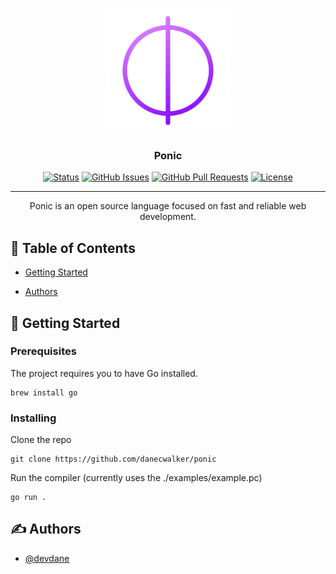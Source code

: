 <p align="center">
  <a href="https://github.com/danecwalker/ponic" rel="noopener">
 <img width=200px height=200px src="./images/logo.png" alt="Ponic logo"></a>
</p>

<h3 align="center">Ponic</h3>

<div align="center">

[![Status](https://img.shields.io/badge/status-active-success.svg)]()
[![GitHub Issues](https://img.shields.io/github/issues/danecwalker/ponic.svg)](https://github.com/danecwalker/ponic/issues)
[![GitHub Pull Requests](https://img.shields.io/github/issues-pr/danecwalker/ponic.svg)](https://github.com/danecwalker/ponic/pulls)
[![License](https://img.shields.io/badge/license-MIT-blue.svg)](/LICENSE)

</div>

---

<p align="center"> Ponic is an open source language focused on fast and reliable web development.
    <br> 
</p>



## 📝 Table of Contents

- [Getting Started](#getting_started)
<!-- - [Roadmap](#roadmap) -->
- [Authors](#authors)

## 🏁 Getting Started <a name = "getting_started"></a>

### Prerequisites

The project requires you to have Go installed.

```
brew install go
```

### Installing

Clone the repo

```
git clone https://github.com/danecwalker/ponic
```

Run the compiler (currently uses the ./examples/example.pc)

```
go run .
```
<!-- 
## Roadmap
![Ponic Roadmap](./images/roadmap.png) -->

## ✍️ Authors <a name = "authors"></a>

- [@devdane](https://github.com/danecwalker)